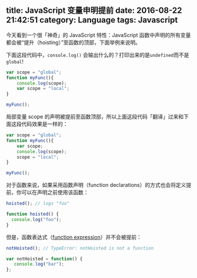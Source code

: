 title: JavaScript 变量申明提前
date: 2016-08-22 21:42:51
category: Language
tags: Javascript
---

今天看到一个很「神奇」的 JavaScript 特性：JavaScript 函数中声明的所有变量都会被“提升（hoisting）”至函数的顶部，下面举例来说明。

下面这段代码中，`console.log()` 会输出什么的？打印出来的是`undefined`而不是`global`!

```javascript
var scope = "global";
function myFunc(){
    console.log(scope);
    var scope = "local";
}

myFunc();
```

<!--more-->

局部变量 scope 的声明被提前至函数顶部，所以上面这段代码「翻译」过来和下面这段代码效果是一样的：

```javascript
var scope = "global";
function myFunc(){
    var scope;
    console.log(scope);
    scope = "local";
}

myFunc();
```

对于函数来说，如果采用函数声明（function declarations）的方式也会将定义提前，你可以在声明之前使用该函数：
```javascript
hoisted(); // logs "foo"

function hoisted() {
  console.log("foo");
}
```

但是，函数表达式（[function expression](https://developer.mozilla.org/en-US/docs/Web/JavaScript/Reference/Operators/function)）并不会被提前：
```javascript
notHoisted(); // TypeError: notHoisted is not a function

var notHoisted = function() {
   console.log("bar");
};
```
